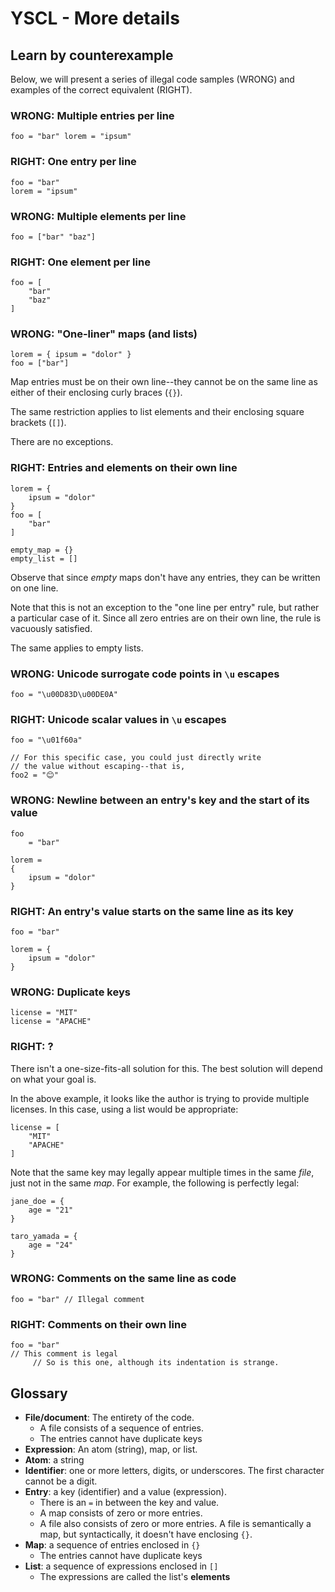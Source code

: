 # YSCL - More details

## Learn by counterexample

Below, we will present a series of illegal code samples (WRONG)
and examples of the correct equivalent (RIGHT).

### WRONG: Multiple entries per line

```yscl
foo = "bar" lorem = "ipsum"
```

### RIGHT: One entry per line

```yscl
foo = "bar"
lorem = "ipsum"
```

### WRONG: Multiple elements per line

```yscl
foo = ["bar" "baz"]
```

### RIGHT: One element per line

```yscl
foo = [
    "bar"
    "baz"
]
```

### WRONG: "One-liner" maps (and lists)

```yscl
lorem = { ipsum = "dolor" }
foo = ["bar"]
```

Map entries must be on their own line--they cannot be on
the same line as either of their enclosing curly braces (`{}`).

The same restriction applies to list elements and their
enclosing square brackets (`[]`).

There are no exceptions.

### RIGHT: Entries and elements on their own line

```yscl
lorem = {
    ipsum = "dolor"
}
foo = [
    "bar"
]

empty_map = {}
empty_list = []
```

Observe that since _empty_ maps don't have any entries,
they can be written on one line.

Note that this is not an exception to the "one line per entry" rule,
but rather a particular case of it.
Since all zero entries are on their own line, the rule is
vacuously satisfied.

The same applies to empty lists.

### WRONG: Unicode surrogate code points in `\u` escapes

```yscl
foo = "\u00D83D\u00DE0A"
```

### RIGHT: Unicode scalar values in `\u` escapes

```yscl
foo = "\u01f60a"

// For this specific case, you could just directly write
// the value without escaping--that is,
foo2 = "😊"
```

### WRONG: Newline between an entry's key and the start of its value

```yscl
foo
    = "bar"

lorem =
{
    ipsum = "dolor"
}
```

### RIGHT: An entry's value starts on the same line as its key

```yscl
foo = "bar"

lorem = {
    ipsum = "dolor"
}
```

### WRONG: Duplicate keys

```yscl
license = "MIT"
license = "APACHE"
```

### RIGHT: ?

There isn't a one-size-fits-all solution for this.
The best solution will depend on what your goal is.

In the above example, it looks like the author is trying
to provide multiple licenses.
In this case, using a list would be appropriate:

```yscl
license = [
    "MIT"
    "APACHE"
]
```

Note that the same key may legally appear multiple times in
the same _file_, just not in the same _map_.
For example, the following is perfectly legal:

```yscl
jane_doe = {
    age = "21"
}

taro_yamada = {
    age = "24"
}
```

### WRONG: Comments on the same line as code

```yscl
foo = "bar" // Illegal comment
```

### RIGHT: Comments on their own line

```yscl
foo = "bar"
// This comment is legal
     // So is this one, although its indentation is strange.
```

## Glossary

- **File/document**: The entirety of the code.
  - A file consists of a sequence of entries.
  - The entries cannot have duplicate keys
- **Expression**: An atom (string), map, or list.
- **Atom**: a string
- **Identifier**: one or more letters, digits, or underscores.
  The first character cannot be a digit.
- **Entry**: a key (identifier) and a value (expression).
  - There is an `=` in between the key and value.
  - A map consists of zero or more entries.
  - A file also consists of zero or more entries.
    A file is semantically a map, but syntactically,
    it doesn't have enclosing `{}`.
- **Map**: a sequence of entries enclosed in `{}`
  - The entries cannot have duplicate keys
- **List**: a sequence of expressions enclosed in `[]`
  - The expressions are called the list's **elements**
